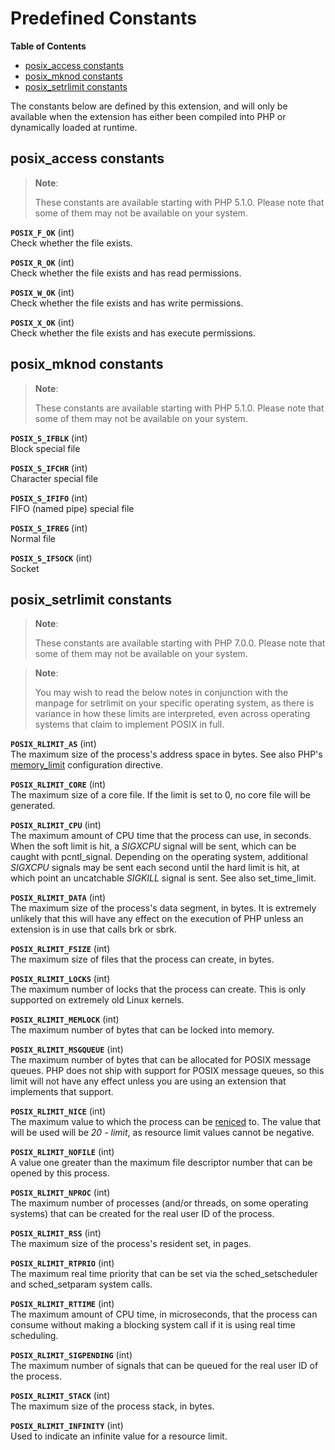 Predefined Constants
====================

**Table of Contents**

-   [posix\_access
    constants](/posix/constants.html#posix_access%20constants)
-   [posix\_mknod
    constants](/posix/constants.html#posix_mknod%20constants)
-   [posix\_setrlimit
    constants](/posix/constants.html#posix_setrlimit%20constants)

The constants below are defined by this extension, and will only be
available when the extension has either been compiled into PHP or
dynamically loaded at runtime.

<span class="function">posix\_access</span> constants
-----------------------------------------------------

> **Note**:
>
> These constants are available starting with PHP 5.1.0. Please note
> that some of them may not be available on your system.

**`POSIX_F_OK`** (<span class="type">int</span>)  
<span class="simpara"> Check whether the file exists. </span>

**`POSIX_R_OK`** (<span class="type">int</span>)  
<span class="simpara"> Check whether the file exists and has read
permissions. </span>

**`POSIX_W_OK`** (<span class="type">int</span>)  
<span class="simpara"> Check whether the file exists and has write
permissions. </span>

**`POSIX_X_OK`** (<span class="type">int</span>)  
<span class="simpara"> Check whether the file exists and has execute
permissions. </span>

<span class="function">posix\_mknod</span> constants
----------------------------------------------------

> **Note**:
>
> These constants are available starting with PHP 5.1.0. Please note
> that some of them may not be available on your system.

**`POSIX_S_IFBLK`** (<span class="type">int</span>)  
<span class="simpara"> Block special file </span>

**`POSIX_S_IFCHR`** (<span class="type">int</span>)  
<span class="simpara"> Character special file </span>

**`POSIX_S_IFIFO`** (<span class="type">int</span>)  
<span class="simpara"> FIFO (named pipe) special file </span>

**`POSIX_S_IFREG`** (<span class="type">int</span>)  
<span class="simpara"> Normal file </span>

**`POSIX_S_IFSOCK`** (<span class="type">int</span>)  
<span class="simpara"> Socket </span>

<span class="function">posix\_setrlimit</span> constants
--------------------------------------------------------

> **Note**:
>
> These constants are available starting with PHP 7.0.0. Please note
> that some of them may not be available on your system.

> **Note**:
>
> You may wish to read the below notes in conjunction with the manpage
> for <span class="function">setrlimit</span> on your specific operating
> system, as there is variance in how these limits are interpreted, even
> across operating systems that claim to implement POSIX in full.

**`POSIX_RLIMIT_AS`** (<span class="type">int</span>)  
<span class="simpara"> The maximum size of the process's address space
in bytes. See also PHP's
<a href="/ini/core.html#ini.memory-limit" class="link">memory_limit</a>
configuration directive. </span>

**`POSIX_RLIMIT_CORE`** (<span class="type">int</span>)  
<span class="simpara"> The maximum size of a core file. If the limit is
set to 0, no core file will be generated. </span>

**`POSIX_RLIMIT_CPU`** (<span class="type">int</span>)  
<span class="simpara"> The maximum amount of CPU time that the process
can use, in seconds. When the soft limit is hit, a *SIGXCPU* signal will
be sent, which can be caught with <span
class="function">pcntl\_signal</span>. Depending on the operating
system, additional *SIGXCPU* signals may be sent each second until the
hard limit is hit, at which point an uncatchable *SIGKILL* signal is
sent. </span> <span class="simpara"> See also <span
class="function">set\_time\_limit</span>. </span>

**`POSIX_RLIMIT_DATA`** (<span class="type">int</span>)  
<span class="simpara"> The maximum size of the process's data segment,
in bytes. It is extremely unlikely that this will have any effect on the
execution of PHP unless an extension is in use that calls <span
class="function">brk</span> or <span class="function">sbrk</span>.
</span>

**`POSIX_RLIMIT_FSIZE`** (<span class="type">int</span>)  
<span class="simpara"> The maximum size of files that the process can
create, in bytes. </span>

**`POSIX_RLIMIT_LOCKS`** (<span class="type">int</span>)  
<span class="simpara"> The maximum number of locks that the process can
create. This is only supported on extremely old Linux kernels. </span>

**`POSIX_RLIMIT_MEMLOCK`** (<span class="type">int</span>)  
<span class="simpara"> The maximum number of bytes that can be locked
into memory. </span>

**`POSIX_RLIMIT_MSGQUEUE`** (<span class="type">int</span>)  
<span class="simpara"> The maximum number of bytes that can be allocated
for POSIX message queues. PHP does not ship with support for POSIX
message queues, so this limit will not have any effect unless you are
using an extension that implements that support. </span>

**`POSIX_RLIMIT_NICE`** (<span class="type">int</span>)  
<span class="simpara"> The maximum value to which the process can be
<a href="/ref/pcntl.html#pcntl_setpriority" class="link">reniced</a> to.
The value that will be used will be *20 - limit*, as resource limit
values cannot be negative. </span>

**`POSIX_RLIMIT_NOFILE`** (<span class="type">int</span>)  
<span class="simpara"> A value one greater than the maximum file
descriptor number that can be opened by this process. </span>

**`POSIX_RLIMIT_NPROC`** (<span class="type">int</span>)  
<span class="simpara"> The maximum number of processes (and/or threads,
on some operating systems) that can be created for the real user ID of
the process. </span>

**`POSIX_RLIMIT_RSS`** (<span class="type">int</span>)  
<span class="simpara"> The maximum size of the process's resident set,
in pages. </span>

**`POSIX_RLIMIT_RTPRIO`** (<span class="type">int</span>)  
<span class="simpara"> The maximum real time priority that can be set
via the <span class="function">sched\_setscheduler</span> and <span
class="function">sched\_setparam</span> system calls. </span>

**`POSIX_RLIMIT_RTTIME`** (<span class="type">int</span>)  
<span class="simpara"> The maximum amount of CPU time, in microseconds,
that the process can consume without making a blocking system call if it
is using real time scheduling. </span>

**`POSIX_RLIMIT_SIGPENDING`** (<span class="type">int</span>)  
<span class="simpara"> The maximum number of signals that can be queued
for the real user ID of the process. </span>

**`POSIX_RLIMIT_STACK`** (<span class="type">int</span>)  
<span class="simpara"> The maximum size of the process stack, in bytes.
</span>

**`POSIX_RLIMIT_INFINITY`** (<span class="type">int</span>)  
<span class="simpara"> Used to indicate an infinite value for a resource
limit. </span>
